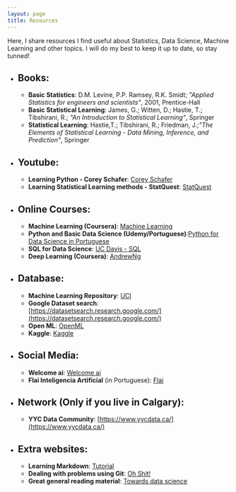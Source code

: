 ```yaml
---
layout: page
title: Resources
---
```


Here, I share resources I find useful about Statistics, Data Science, Machine Learning and other topics. I will do my best to keep it up to date, so stay tunned!

* ## Books:
    * **Basic Statistics**: D.M. Levine, P.P. Ramsey, R.K. Smidt; _"Applied Statistics for engineers and scientists"_, 2001, Prentice-Hall
    * **Basic Statistical Learning**: James, G.; Witten, D.; Hastie, T.; Tibshirani, R.; _"An Introduction to Statistical Learning"_, Springer
    * **Statistical Learning**: Hastie,T.; Tibshirani, R.; Friedman, J.;_"The Elements of Statistical Learning - Data Mining, Inference, and Prediction"_, Springer

* ## Youtube:
    * **Learning Python - Corey Schafer**: [Corey Schafer](https://www.youtube.com/channel/UCCezIgC97PvUuR4_gbFUs5g)
    * **Learning Statistical Learning methods - StatQuest**: [StatQuest](https://www.youtube.com/channel/UCtYLUTtgS3k1Fg4y5tAhLbw)


* ## Online Courses:
    * **Machine Learning (Coursera)**: [Machine Learning](https://www.coursera.org/learn/machine-learning)
    * **Python and Basic Data Science (Udemy/Portuguese)**:[Python for Data Science in Portuguese](https://www.udemy.com/course/python-para-data-science-e-machine-learning/) 
    * **SQL for Data Science**: [UC Davis - SQL](https://www.coursera.org/specializations/learn-sql-basics-data-science#courses)
    * **Deep Learning (Coursera)**: [AndrewNg](https://www.coursera.org/specializations/deep-learning#about)

* ## Database:
    * **Machine Learning Repository**: [UCI](http://archive.ics.uci.edu/ml/index.php)
    * **Google Dataset search**: [https://datasetsearch.research.google.com/](https://datasetsearch.research.google.com/)
    * **Open ML**: [OpenML](https://www.openml.org/search?type=data)
    * **Kaggle**: [Kaggle](https://www.kaggle.com/)

* ## Social Media:
    * **Welcome ai**: [Welcome ai](https://instagram.com/welcome.ai?igshid=vb0z9h4v9cdn)
    * **Flai Inteligencia Artificial** (in Portuguese): [Flai](https://instagram.com/flai.inteligencia.artificial?igshid=pex29t25esmq)

* ## Network (Only if you live in Calgary):
    * **YYC Data Community**: [https://www.yycdata.ca/](https://www.yycdata.ca/)

* ## Extra websites:
    * **Learning Markdown**: [Tutorial](https://www.markdowntutorial.com/)
    * **Dealing with problems using Git**: [Oh Shit!](https://ohshitgit.com/)
    * **Great general reading material**: [Towards data science](https://towardsdatascience.com/)
